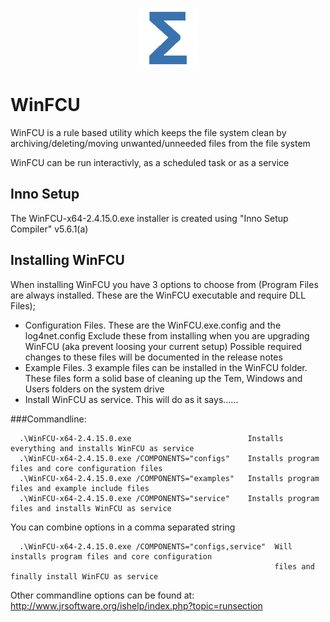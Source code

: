 <p align="center">
  <img src="files\logo\Total.png" alt="Total Productions"/>
</p>

# WinFCU
WinFCU is a rule based utility which keeps the file system clean by archiving/deleting/moving unwanted/unneeded files from the file system

WinFCU can be run interactivly, as a scheduled task or as a service

## Inno Setup

The WinFCU-x64-2.4.15.0.exe installer is created using "Inno Setup Compiler" v5.6.1(a)

## Installing WinFCU

When installing WinFCU you have 3 options to choose from (Program Files are always installed. These are the WinFCU executable and require DLL Files);

- Configuration Files. These are the WinFCU.exe.config and the log4net.config
  Exclude these from installing when you are upgrading WinFCU (aka prevent loosing your current setup)
  Possible required changes to these files will be documented in the release notes
- Example Files. 3 example files can be installed in the WinFCU folder. These files form a solid base of
  cleaning up the Tem, Windows and Users folders on the system drive
- Install WinFCU as service. This will do as it says......

###Commandline:

```
  .\WinFCU-x64-2.4.15.0.exe                          Installs everything and installs WinFCU as service
  .\WinFCU-x64-2.4.15.0.exe /COMPONENTS="configs"    Installs program files and core configuration files
  .\WinFCU-x64-2.4.15.0.exe /COMPONENTS="examples"   Installs program files and example include files
  .\WinFCU-x64-2.4.15.0.exe /COMPONENTS="service"    Installs program files and installs WinFCU as service
```

You can combine options in a comma separated string

```
  .\WinFCU-x64-2.4.15.0.exe /COMPONENTS="configs,service"  Will installs program files and core configuration
                                                           files and finally install WinFCU as service
```

Other commandline options can be found at: http://www.jrsoftware.org/ishelp/index.php?topic=runsection
